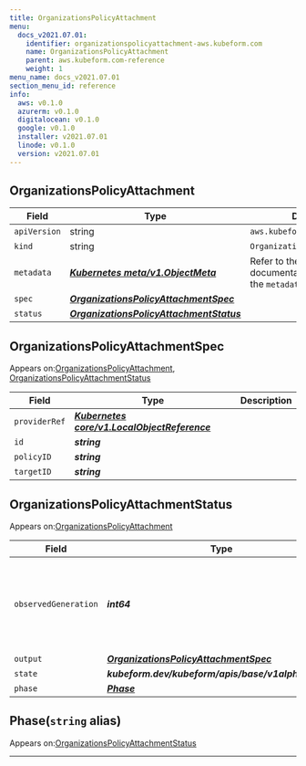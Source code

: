 ```yaml
---
title: OrganizationsPolicyAttachment
menu:
  docs_v2021.07.01:
    identifier: organizationspolicyattachment-aws.kubeform.com
    name: OrganizationsPolicyAttachment
    parent: aws.kubeform.com-reference
    weight: 1
menu_name: docs_v2021.07.01
section_menu_id: reference
info:
  aws: v0.1.0
  azurerm: v0.1.0
  digitalocean: v0.1.0
  google: v0.1.0
  installer: v2021.07.01
  linode: v0.1.0
  version: v2021.07.01
---
```


## OrganizationsPolicyAttachment
| Field | Type | Description |
| ------ | ----- | ----------- |
| `apiVersion` | string | `aws.kubeform.com/v1alpha1` |
|    `kind` | string | `OrganizationsPolicyAttachment` |
| `metadata` | ***[Kubernetes meta/v1.ObjectMeta](https://v1-18.docs.kubernetes.io/docs/reference/generated/kubernetes-api/v1.18/#objectmeta-v1-meta)***|Refer to the Kubernetes API documentation for the fields of the `metadata` field.|
| `spec` | ***[OrganizationsPolicyAttachmentSpec](#organizationspolicyattachmentspec)***||
| `status` | ***[OrganizationsPolicyAttachmentStatus](#organizationspolicyattachmentstatus)***||
## OrganizationsPolicyAttachmentSpec

Appears on:[OrganizationsPolicyAttachment](#organizationspolicyattachment), [OrganizationsPolicyAttachmentStatus](#organizationspolicyattachmentstatus)

| Field | Type | Description |
| ------ | ----- | ----------- |
| `providerRef` | ***[Kubernetes core/v1.LocalObjectReference](https://v1-18.docs.kubernetes.io/docs/reference/generated/kubernetes-api/v1.18/#localobjectreference-v1-core)***||
| `id` | ***string***||
| `policyID` | ***string***||
| `targetID` | ***string***||
## OrganizationsPolicyAttachmentStatus

Appears on:[OrganizationsPolicyAttachment](#organizationspolicyattachment)

| Field | Type | Description |
| ------ | ----- | ----------- |
| `observedGeneration` | ***int64***| ***(Optional)*** Resource generation, which is updated on mutation by the API Server.|
| `output` | ***[OrganizationsPolicyAttachmentSpec](#organizationspolicyattachmentspec)***| ***(Optional)*** |
| `state` | ***kubeform.dev/kubeform/apis/base/v1alpha1.State***| ***(Optional)*** |
| `phase` | ***[Phase](#phase)***| ***(Optional)*** |
## Phase(`string` alias)

Appears on:[OrganizationsPolicyAttachmentStatus](#organizationspolicyattachmentstatus)

---
